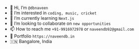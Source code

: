 - 👋 Hi, I’m `@dbnaveen`
- 👀 I’m interested in `coding, music, cricket`
- 🌱 I’m currently learning `Next.js`
- 💞️ I’m looking to collaborate on `new opportunities`
- 📫 How to reach me `+91-9916972978` or `naveendb92@gmail.com`
- 🔗 Portfolio `https://naveendb.in`
- 🇮🇳 Bangalore, India

<!---
dbnaveen/dbnaveen is a ✨ special ✨ repository because its `README.md` (this file) appears on your GitHub profile.
You can click the Preview link to take a look at your changes.
--->
